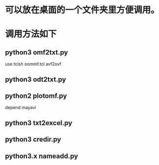 # 可以放在桌面的一个文件夹里方便调用。
# 调用方法如下
## python3 omf2txt.py  
  use tclsh oommf.tcl avf2ovf 
## python3 odt2txt.py
## python2 plotomf.py  
  depend mayavi
## python3 txt2excel.py 
## python3 credir.py 
## python3.x nameadd.py 
